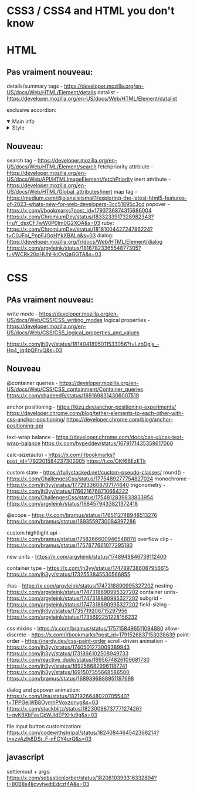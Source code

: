 # CSS3 / CSS4 and HTML you don't know

# HTML

## Pas vraiment nouveau:

details/summary tags - https://developer.mozilla.org/en-US/docs/Web/HTML/Element/details
datalist - https://developer.mozilla.org/en-US/docs/Web/HTML/Element/datalist

exclusive accordion:

<details open name="sidebar_panel" id="main_info">
	<summary>Main info</summary>
	<!-- controls -->
</details>
<details name="sidebar_panel" id="style_settings">
	<summary>Style</summary>
	<!-- controls -->
</details>

## Nouveau:

search tag - https://developer.mozilla.org/en-US/docs/Web/HTML/Element/search
fetchpriority attrbiute - https://developer.mozilla.org/en-US/docs/Web/API/HTMLImageElement/fetchPriority
inert attribute - https://developer.mozilla.org/en-US/docs/Web/HTML/Global_attributes/inert
map tag - https://medium.com/@olansileismail1/exploring-the-latest-html5-features-of-2023-whats-new-for-web-developers-3cc51895c3cd
popover - https://x.com/i/bookmarks?post_id=1793736874315686004
https://x.com/ChromiumDev/status/1833233917328982343?t=uY_dsxCF7wW0P0Im0G2XOA&s=03
ruby: https://x.com/ChromiumDev/status/1818100442724786224?t=C0JFol_PnpFJGoHYkXBALg&s=03
dialog: https://developer.mozilla.org/fr/docs/Web/HTML/Element/dialog
https://x.com/argyleink/status/1818782336554877305?t=VWCRk20pHUhHkiOyQaGGTA&s=03

# CSS

## PAs vraiment nouveau:

write mode - https://developer.mozilla.org/en-US/docs/Web/CSS/CSS_writing_modes
logical properties - https://developer.mozilla.org/en-US/docs/Web/CSS/CSS_logical_properties_and_values

https://x.com/jh3yy/status/1814041895011533056?t=LzbDgjx_-Hq4_jq4bQFrvQ&s=03

## Nouveau

@container queries - https://developer.mozilla.org/en-US/docs/Web/CSS/CSS_containment/Container_queries
https://x.com/shadeed9/status/1691698314306007519

anchor positioning - https://kizu.dev/anchor-positioning-experiments/
https://developer.chrome.com/blog/tether-elements-to-each-other-with-css-anchor-positioning/
https://developer.chrome.com/blog/anchor-positioning-api

text-wrap balance - https://developer.chrome.com/docs/css-ui/css-text-wrap-balance
https://x.com/hypeddev/status/1679171435359617060

calc-size(auto) - https://x.com/i/bookmarks?post_id=1792201584237302005
https://t.co/OKf6BEzETk

custom state - https://fullystacked.net/custom-pseudo-classes/
round() - https://x.com/ChallengesCss/status/1775489277754827024
monochrome - https://x.com/jh3yy/status/1772933608707174640
trigonometry - https://x.com/jh3yy/status/1766216768710664222
https://x.com/ChallengesCss/status/1754812839833833954
https://x.com/argyleink/status/1684579433821372418

@scope - https://x.com/bramus/status/1765112748948513276
https://x.com/bramus/status/1693559730084397286

custom hightlight api - https://x.com/bramus/status/1758266600946548878
overflow clip - https://x.com/bramus/status/1757877661077295180

new units - https://x.com/argyleink/status/1748949846739112400

container type - https://x.com/jh3yy/status/1747897386087956615
https://x.com/jh3yy/status/1732553845530566855

:has - https://x.com/argyleink/status/1747318890995327202
nesting - https://x.com/argyleink/status/1747318890995327202
container units- https://x.com/argyleink/status/1747318890995327202
subgrid - https://x.com/argyleink/status/1747318890995327202
field-sizing - https://x.com/jh3yy/status/1735719206715297956
https://x.com/argyleink/status/1735692251228156232

css mixins - https://x.com/bramus/status/1757158496511094880
allow-discrete - https://x.com/i/bookmarks?post_id=1791526837153038639
paint-order - https://nerdy.dev/css-paint-order
scroll-driven animation - https://x.com/jh3yy/status/1740501273009389943
https://x.com/jh3yy/status/1731866102508949733
https://x.com/reactive_dude/status/1695674826109681730
https://x.com/jh3yy/status/1692586829961187741
https://x.com/jh3yy/status/1691507355668586500
https://x.com/bramus/status/1689396888951197698

dialog and popover animation: https://x.com/Una/status/1821926648020705540?t=TPPGejWB8OymhPVoxzonyg&s=03
https://x.com/stackblitz/status/1823009673777127426?t=gvK8XbFavCpWJldEPXHu9g&s=03

file input button customization: https://x.com/codewithshripal/status/1824084464542368214?t=vzvAzlh8DSr_F-nFCY4urQ&s=03

## javascript

settiemout + args: https://x.com/sebastienlorber/status/1820810399316332894?t=80B8s4IjcyyhedtEdczt4A&s=03
